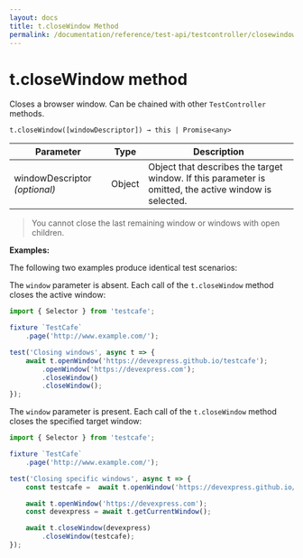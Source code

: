```yaml
---
layout: docs
title: t.closeWindow Method
permalink: /documentation/reference/test-api/testcontroller/closewindow.html
---
```


# t.closeWindow method

Closes a browser window. Can be chained with other `TestController` methods.

```text
t.closeWindow([windowDescriptor]) → this | Promise<any>
```

Parameter | Type | Description
--------- | ---- | ------------
windowDescriptor *(optional)* | Object | Object that describes the target window. If this parameter is omitted, the active window is selected.

>You cannot close the last remaining window or windows with open children.

**Examples:**

The following two examples produce identical test scenarios:

The `window` parameter is absent. Each call of the `t.closeWindow` method closes the active window:

```js
import { Selector } from 'testcafe';

fixture `TestCafe`
    .page('http://www.example.com/');

test('Closing windows', async t => {
    await t.openWindow('https://devexpress.github.io/testcafe');
        .openWindow('https://devexpress.com');
        .closeWindow()
        .closeWindow();
});
```

The `window` parameter is present. Each call of the `t.closeWindow` method closes the specified target window:

```js
import { Selector } from 'testcafe';

fixture `TestCafe`
    .page('http://www.example.com/');

test('Closing specific windows', async t => {
    const testcafe =  await t.openWindow('https://devexpress.github.io/testcafe');

    await t.openWindow('https://devexpress.com');
    const devexpress = await t.getCurrentWindow();

    await t.closeWindow(devexpress)
        .closeWindow(testcafe);
});
```
